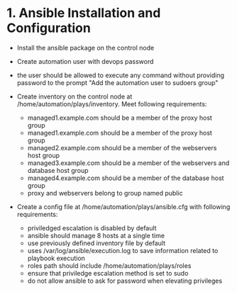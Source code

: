 # 1. Ansible Installation and Configuration

- Install the ansible package on the control node
- Create automation user with devops password
- the user should be allowed to execute any command without providing password to the prompt "Add the automation user to sudoers group"
- Create inventory on the control node at /home/automation/plays/inventory. Meet following requirements:

  - managed1.example.com should be a member of the proxy host group
  - managed1.example.com should be a member of the proxy host group
  - managed2.example.com should be a member of the webservers host group
  - managed3.example.com should be a member of the webservers and database host group
  - managed4.example.com should be a member of the database host group
  - proxy and webservers belong to group named public

- Create a config file at /home/automation/plays/ansible.cfg with following requirements:
  - priviledged escalation is disabled by default
  - ansible should manage 8 hosts at a single time
  - use previously defined inventory file by default
  - uses /var/log/ansible/execution.log to save information related to playbook execution
  - roles path should include /home/automation/plays/roles
  - ensure that priviledge escalation method is set to sudo
  - do not allow ansible to ask for password when elevating privileges
